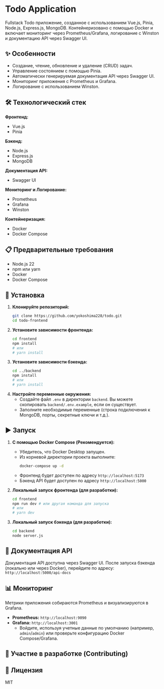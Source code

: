 # Todo Application

Fullstack Todo приложение, созданное с использованием Vue.js, Pinia, Node.js, Express.js, MongoDB. Контейнеризовано с помощью Docker и включает мониторинг через Prometheus/Grafana, логирование с Winston и документацию API через Swagger UI.

## ✨ Особенности

*   Создание, чтение, обновление и удаление (CRUD) задач.
*   Управление состоянием с помощью Pinia.
*   Автоматически генерируемая документация API через Swagger UI.
*   Мониторинг приложения с Prometheus и Grafana.
*   Логирование с использованием Winston.

## 🛠 Технологический стек

**Фронтенд:**
*   Vue.js
*   Pinia

**Бэкенд:**
*   Node.js
*   Express.js
*   MongoDB

**Документация API:**
*   Swagger UI

**Мониторинг и Логирование:**
*   Prometheus
*   Grafana
*   Winston

**Контейнеризация:**
*   Docker
*   Docker Compose

## 📋 Предварительные требования

*   Node.js 22
*   npm или yarn
*   Docker
*   Docker Compose

## 🚀 Установка

1.  **Клонируйте репозиторий:**
    ```bash
    git clone https://github.com/yokoshima228/todo.git
    cd todo-frontend
    ```
2.  **Установите зависимости фронтенда:**
    ```bash
    cd frontend
    npm install
    # или
    # yarn install
    ```
3.  **Установите зависимости бэкенда:**
    ```bash
    cd ../backend
    npm install
    # или
    # yarn install
    ```
4.  **Настройте переменные окружения:**
    *   Создайте файл `.env` в директории `backend`. Вы можете скопировать `backend/.env.example`, если он существует.
    *   Заполните необходимые переменные (строка подключения к MongoDB, порты, секретные ключи и т.д.).

## ▶️ Запуск

1.  **С помощью Docker Compose (Рекомендуется):**
    *   Убедитесь, что Docker Desktop запущен.
    *   Из корневой директории проекта выполните:
        ```bash
        docker-compose up -d
        ```
    *   Фронтенд будет доступен по адресу `http://localhost:5173`
    *   Бэкенд API будет доступен по адресу `http://localhost:5000`

2.  **Локальный запуск фронтенда (для разработки):**
    ```bash
    cd frontend
    npm run dev # или другая команда для запуска
    # или
    # yarn dev
    ```

3.  **Локальный запуск бэкенда (для разработки):**
    ```bash
    cd backend
    node server.js

## 📖 Документация API

Документация API доступна через Swagger UI. После запуска бэкенда (локально или через Docker), перейдите по адресу:
`http://localhost:5000/api-docs`

## 📊 Мониторинг

Метрики приложения собираются Prometheus и визуализируются в Grafana.

*   **Prometheus:** `http://localhost:9090`
*   **Grafana:** `http://localhost:3001`
    *   Войдите, используя учетные данные по умолчанию (например, `admin`/`admin`) или проверьте конфигурацию Docker Compose/Grafana.

## 🤝 Участие в разработке (Contributing)
## 📄 Лицензия
MIT